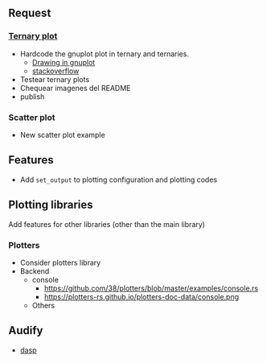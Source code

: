 ## Request

### [Ternary plot](https://en.wikipedia.org/wiki/Ternary_plot)

- Hardcode the gnuplot plot in ternary and ternaries.
	- [Drawing in gnuplot](https://staff.aist.go.jp/a.noda/programs/ternary/ternary-en.html)
	- [stackoverflow](https://stackoverflow.com/questions/69248239/how-to-make-a-ternary-diagram-with-gnuplot)
- Testear ternary plots
- Chequear imagenes del README
- publish

### Scatter plot

- New scatter plot example



## Features

- Add `set_output` to plotting configuration and plotting codes

## Plotting libraries

Add features for other libraries (other than the main library)

### Plotters

- Consider plotters library
- Backend
  - console 
    - https://github.com/38/plotters/blob/master/examples/console.rs
    - https://plotters-rs.github.io/plotters-doc-data/console.png
  - Others

## Audify

- [dasp](https://crates.io/crates/dasp)

